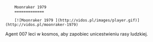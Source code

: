 
        Moonraker 1979 
        =============
        
        [![Moonraker 1979 ](http://vidos.pl/images/player.gif)](http://vidos.pl/moonraker-1979)
        
        
 Agent 007 leci w kosmos, aby zapobiec unicestwieniu rasy ludzkiej.
    